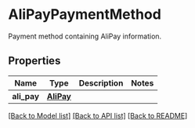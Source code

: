 # AliPayPaymentMethod

Payment method containing AliPay information.
## Properties
Name | Type | Description | Notes
------------ | ------------- | ------------- | -------------
**ali_pay** | [**AliPay**](AliPay.md) |  | 

[[Back to Model list]](../README.md#documentation-for-models) [[Back to API list]](../README.md#documentation-for-api-endpoints) [[Back to README]](../README.md)


